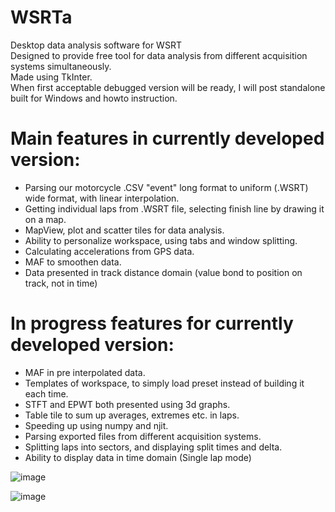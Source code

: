# WSRTa
 Desktop data analysis software for WSRT<br>
 Designed to provide free tool for data analysis from different acquisition systems simultaneously.<br>
 Made using TkInter.<br>
 When first acceptable debugged version will be ready, I will post standalone built for Windows and howto instruction.<br>
# Main features in currently developed version:<br>
- Parsing our motorcycle .CSV "event" long format to uniform (.WSRT) wide format, with linear interpolation.
- Getting individual laps from .WSRT file, selecting finish line by drawing it on a map.
- MapView, plot and scatter tiles for data analysis.
- Ability to personalize workspace, using tabs and window splitting.
- Calculating accelerations from GPS data.
- MAF to smoothen data.
- Data presented in track distance domain (value bond to position on track, not in time)

# In progress features for currently developed version:
- MAF in pre interpolated data.
- Templates of workspace, to simply load preset instead of building it each time.
- STFT and EPWT both presented using 3d graphs.
- Table tile to sum up averages, extremes etc. in laps.
- Speeding up using numpy and njit.
- Parsing exported files from different acquisition systems.
- Splitting laps into sectors, and displaying split times and delta.
- Ability to display data in time domain (Single lap mode)
 
![image](https://drive.google.com/uc?export=view&id=1w2s9aP4xihyk9KIfzjXe3ejKiZp8BCnL)

![image](https://drive.google.com/uc?export=view&id=1n7396hKhAYFeBRDLrWgS4heRuPzZT0bM)
